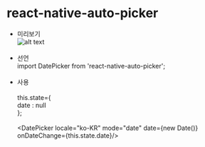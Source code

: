 # react-native-auto-picker
- 미리보기 <br>
![alt text]("../ScreenShot/screenshot.png") <br> <br>
- 선언 <br>
import DatePicker from 'react-native-auto-picker'; <br> <br>
- 사용 <br> <br>
this.state={ <br>
    date : null <br>
}; <br> <br>
<DatePicker locale="ko-KR" mode="date" date={new Date()} onDateChange={this.state.date}/> <br>
